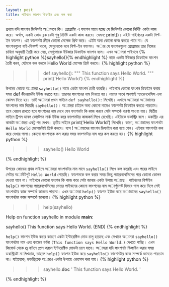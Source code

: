 ```yaml
---
layout: post
title: পাইথনে ফাংশন ডিফাইন এবং কল করা 
---
```

প্রথমে বলি ফাংশন জিনিসটা অাসলে কি। প্রোগ্রামিং এ ফাংশন মানে হচ্ছে যে জিনিসটা কোনো নির্দিষ্ট একটা কাজ করে। অর্থাৎ, একটা কোড ব্লক যেটা শুধু নির্দিষ্ট একটা কাজ করবে। যেমন: print()। এইটা পাইথনের একটা বিল্ট-ইন ফাংশন। এই ফাংশনটা স্ক্রীনে কোনো মেসেজ প্রিন্ট করে। এইটা অন্য কোনো কাজ করতে পারে না। যে ফাংশনগুলো বাই-ডিফল্ট থাকে, সেগুলোকে বলে বিল্ট-ইন ফাংশন। অার যে ফাংশনগুলো প্রোগ্রামার তার নিজের চাহিদা অনুযায়ী তৈরী করে নেয়, সেগুলোকে ইউজার ডিফাইন্ড ফাংশন বলে। এখন অামরা পাইথনে {% highlight python %}sayhello(){% endhighlight %} নামে একটা ইউজার ডিফাইন্ড ফাংশন তৈরী করব, যেটাকে কল করলে Hello World মেসেজ প্রিন্ট করবে।
{% highlight python %}
>>> def sayhello():
>>>     """ This function says Hello World. """
>>>     print('Hello World')
{% endhighlight %}

উপরের কোডে অামরা ``sayhello()`` নামে একটা ফাংশন তৈরী করেছি। পাইথনে কোনো ফাংশন ডিফাইন করার সময় def কীওয়ার্ডটা ইউজ করতে হয়। তারপর ফাংশনের নাম লিখতে হয়। নামের সাথে অবশ্যই প্যারেনথেসিস এবং কোলন দিতে হয়। তাই অামরা প্রথম লাইনে ``def sayhello():`` লিখেছি। এখানে অামরা অামাদের ফাংশনের নাম দিয়েছি ``sayhello()``। অামরা চাইলে অন্য কোনো নামেও ফাংশনটা ডিফাইন করতে পারতাম। তবে খেয়াল রাখতে হবে ফাংশনের নাম দেখে যেন ফাংশনটা কি কাজ করবে সেটা সম্পর্কে ধারণা পাওয়া যায়। দ্বিতীয় লাইনে ট্রিপল ডাবল কোটেশন মার্ক ইউজ করে ফাংশনটার কাজকর্ম লিখে রেখেছি। এইটাকে ডকস্ট্রিং বলে। ডকস্ট্রিং এর কাজটা অামরা একটু পর দেখব। তৃতীয় লাইনে print(‘Hello World’) লিখেছি। কারণ, অামাদের ফাংশনটা ``Hello World`` মেসেজটাই প্রিন্ট করবে। ব্যস ! অামাদের ফাংশন ডিফাইন করা হয়ে গেল। এইবার ফাংশনটা কল করে দেখার পালা। কোনো ফাংশনকে কল করার সময় ফাংশনটার নাম ধরে কল করতে হয়।
{% highlight python %}
>>> sayhello()
Hello World
>>>
{% endhighlight %}

উপরের কোডের প্রথম লাইনে অামরা ফাংশনটার নাম মানে ``sayhello()`` লিখে কল করেছি এবং পরের লাইনে সেটার অাউটপুট ``Hello World`` পেয়েছি। ফাংশনকে কল করার সময় কিন্তু প্যারেনথেসিসের পরে কোনো কোলন দেওয়া যাবে না।
পাইথনে কোনো ফাংশন কি কাজ করে সেটা জানার একটা উপায় অাছে। পাইথনের বিল্টইন ``help()`` ফাংশনের প্যারেনথেসিসের ভেতর পাইথনের কোনো ফাংশনের নাম অার্গুমেন্ট হিসবে পাস করে দিলে সেই ফাংশনটার কাজ সম্পর্কে জানতে পারবো। এখন অামরা ``help()`` ফাংশন ইউজ করে অামাদের ``sayhello()`` ফাংশনটার কাজ সম্পর্কে জানবো।
{% highlight python %}
>>> help(sayhello)
 
Help on function sayhello in module __main__:
 
sayhello()
This function says Hello World.
(END)
{% endhighlight %}

``help()`` ফাংশন ইউজ করার কারণে একটা ইন্টারেক্টিভ মোড চালু হয়েছে এবং সেখানে অামরা ``sayhello()`` ফাংশনটার নাম এবং কাজের বর্ণনা ``(This function says Hello World.)`` দেখতে পাচ্ছি। এখন কিবোর্ড থেকে q বাটনে প্রেস করলে ইন্টারেক্টিভ মোডটা চলে যাবে। অামরা যদি ফাংশনটা ডিফাইন করার সময় ডকস্ট্রিংটা না লিখতাম, তাহলে ``help()`` ফাংশন ইউজ করে ``sayhello()`` ফাংশনটার কাজ সম্পর্কে জানতে পারতাম না। যাইহোক, ডকস্ট্রিংকে অারও একটা উপায়ে একসেস করা যায়।
{% highlight python %}
>>> sayhello.__doc__
' This function says Hello World. '
>>>
{% endhighlight %}
